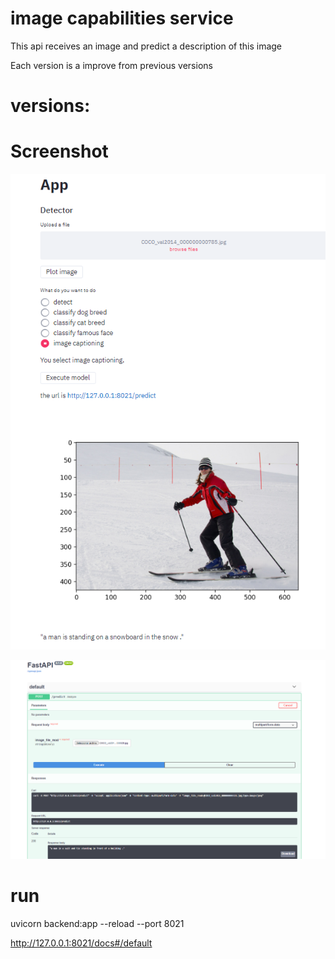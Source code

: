 # image capabilities service

This api receives an image and predict a description of this image

Each version is a improve from previous versions
# versions:


# Screenshot
![Screenshot](example1.PNG)

![Screenshot](example2.PNG)

# run 

uvicorn backend:app --reload --port 8021

http://127.0.0.1:8021/docs#/default